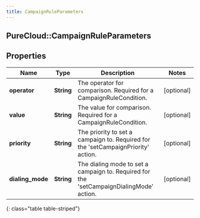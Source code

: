 ```yaml
---
title: CampaignRuleParameters
---
```

## PureCloud::CampaignRuleParameters

## Properties

|Name | Type | Description | Notes|
|------------ | ------------- | ------------- | -------------|
| **operator** | **String** | The operator for comparison. Required for a CampaignRuleCondition. | [optional] |
| **value** | **String** | The value for comparison. Required for a CampaignRuleCondition. | [optional] |
| **priority** | **String** | The priority to set a campaign to. Required for the &#39;setCampaignPriority&#39; action. | [optional] |
| **dialing_mode** | **String** | The dialing mode to set a campaign to. Required for the &#39;setCampaignDialingMode&#39; action. | [optional] |
{: class="table table-striped"}


